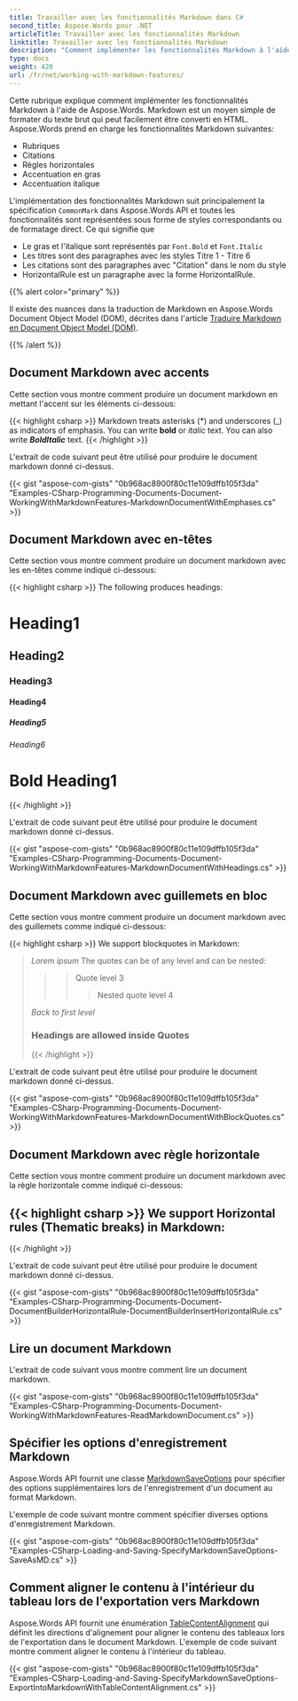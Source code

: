 ```yaml
---
title: Travailler avec les fonctionnalités Markdown dans C#
second_title: Aspose.Words pour .NET
articleTitle: Travailler avec les fonctionnalités Markdown
linktitle: Travailler avec les fonctionnalités Markdown
description: "Comment implémenter les fonctionnalités Markdown à l'aide de C#. Toutes les fonctionnalités sont représentées sous forme de styles correspondants ou de formatage direct."
type: docs
weight: 420
url: /fr/net/working-with-markdown-features/
---
```


Cette rubrique explique comment implémenter les fonctionnalités Markdown à l'aide de Aspose.Words. Markdown est un moyen simple de formater du texte brut qui peut facilement être converti en HTML. Aspose.Words prend en charge les fonctionnalités Markdown suivantes:

- Rubriques
- Citations
- Règles horizontales
- Accentuation en gras
- Accentuation italique

L'implémentation des fonctionnalités Markdown suit principalement la spécification `CommonMark` dans Aspose.Words API et toutes les fonctionnalités sont représentées sous forme de styles correspondants ou de formatage direct. Ce qui signifie que

- Le gras et l'italique sont représentés par `Font.Bold` et `Font.Italic`
- Les titres sont des paragraphes avec les styles Titre 1 - Titre 6
- Les citations sont des paragraphes avec "Citation" dans le nom du style
- HorizontalRule est un paragraphe avec la forme HorizontalRule.

{{% alert color="primary" %}}

Il existe des nuances dans la traduction de Markdown en Aspose.Words Document Object Model (DOM), décrites dans l'article [Traduire Markdown en Document Object Model (DOM)](/words/fr/net/translate-markdown-to-document-object-model/).

{{% /alert %}}

## Document Markdown avec accents

Cette section vous montre comment produire un document markdown en mettant l'accent sur les éléments ci-dessous:

{{< highlight csharp >}}
Markdown treats asterisks (*) and underscores (_) as indicators of emphasis.
You can write **bold** or *italic* text. 
You can also write ***BoldItalic*** text.
{{< /highlight >}}

L'extrait de code suivant peut être utilisé pour produire le document markdown donné ci-dessus.

{{< gist "aspose-com-gists" "0b968ac8900f80c11e109dffb105f3da" "Examples-CSharp-Programming-Documents-Document-WorkingWithMarkdownFeatures-MarkdownDocumentWithEmphases.cs" >}}

## Document Markdown avec en-têtes

Cette section vous montre comment produire un document markdown avec les en-têtes comme indiqué ci-dessous:

{{< highlight csharp >}}
The following produces headings:
# Heading1
## Heading2
### Heading3
#### Heading4
##### Heading5
###### Heading6
# **Bold Heading1**
{{< /highlight >}}

L'extrait de code suivant peut être utilisé pour produire le document markdown donné ci-dessus.

{{< gist "aspose-com-gists" "0b968ac8900f80c11e109dffb105f3da" "Examples-CSharp-Programming-Documents-Document-WorkingWithMarkdownFeatures-MarkdownDocumentWithHeadings.cs" >}}

## Document Markdown avec guillemets en bloc

Cette section vous montre comment produire un document markdown avec des guillemets comme indiqué ci-dessous:

{{< highlight csharp >}}
We support blockquotes in Markdown:
>*Lorem*
>*ipsum*
>The quotes can be of any level and can be nested:
>>>Quote level 3
>>>
>>>>Nested quote level 4
>
>*Back to first level*
>### Headings are allowed inside Quotes
>{{< /highlight >}}

L'extrait de code suivant peut être utilisé pour produire le document markdown donné ci-dessus.

{{< gist "aspose-com-gists" "0b968ac8900f80c11e109dffb105f3da" "Examples-CSharp-Programming-Documents-Document-WorkingWithMarkdownFeatures-MarkdownDocumentWithBlockQuotes.cs" >}}

## Document Markdown avec règle horizontale

Cette section vous montre comment produire un document markdown avec la règle horizontale comme indiqué ci-dessous:

{{< highlight csharp >}}
We support Horizontal rules (Thematic breaks) in Markdown:
-----

{{< /highlight >}}

L'extrait de code suivant peut être utilisé pour produire le document markdown donné ci-dessus.

{{< gist "aspose-com-gists" "0b968ac8900f80c11e109dffb105f3da" "Examples-CSharp-Programming-Documents-Document-DocumentBuilderHorizontalRule-DocumentBuilderInsertHorizontalRule.cs" >}}

## Lire un document Markdown

L'extrait de code suivant vous montre comment lire un document markdown.

{{< gist "aspose-com-gists" "0b968ac8900f80c11e109dffb105f3da" "Examples-CSharp-Programming-Documents-Document-WorkingWithMarkdownFeatures-ReadMarkdownDocument.cs" >}}

## Spécifier les options d'enregistrement Markdown

Aspose.Words API fournit une classe [MarkdownSaveOptions](https://reference.aspose.com/words/net/aspose.words.saving/markdownsaveoptions/) pour spécifier des options supplémentaires lors de l'enregistrement d'un document au format Markdown.

L'exemple de code suivant montre comment spécifier diverses options d'enregistrement Markdown.

{{< gist "aspose-com-gists" "0b968ac8900f80c11e109dffb105f3da" "Examples-CSharp-Loading-and-Saving-SpecifyMarkdownSaveOptions-SaveAsMD.cs" >}}

## Comment aligner le contenu à l'intérieur du tableau lors de l'exportation vers Markdown

Aspose.Words API fournit une énumération [TableContentAlignment](https://reference.aspose.com/words/net/aspose.words.saving/markdownsaveoptions/tablecontentalignment/) qui définit les directions d'alignement pour aligner le contenu des tableaux lors de l'exportation dans le document Markdown. L'exemple de code suivant montre comment aligner le contenu à l'intérieur du tableau.

{{< gist "aspose-com-gists" "0b968ac8900f80c11e109dffb105f3da" "Examples-CSharp-Loading-and-Saving-SpecifyMarkdownSaveOptions-ExportIntoMarkdownWithTableContentAlignment.cs" >}}
